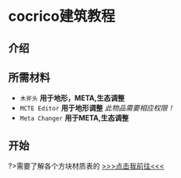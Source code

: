 [cocricot]: https://wiki.kamikuz.cn/cocricot/

# cocrico建筑教程

## 介绍


## 所需材料

- `木斧头` **用于地形，META,生态调整**
- `MCTE Editor` **用于地形调整** *此物品需要相应权限！*
- `Meta Changer` **用于META,生态调整**

## 开始

?>需要了解各个方块材质表的 [>>>点击我前往<<<][cocricot]
